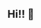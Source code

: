 ## Hi!! 👋

<!--
**BeatrizRogel/BeatrizRogel** is a ✨ _special_ ✨ repository because its `README.md` (this file) appears on your GitHub profile.

- 🔭 I’m currently working on my bachelor's degree in Graphic Information Technology in User Experience
- 🌱 I’m currently learning coding!!!
- 📫 How to reach me: brogel@asu.edu
- 😄 Pronouns: She/Her
- ⚡ Fun fact: I have two Catahoula Leopard dogs named Darla and Ash they are my babies.🐶🐶
-->
